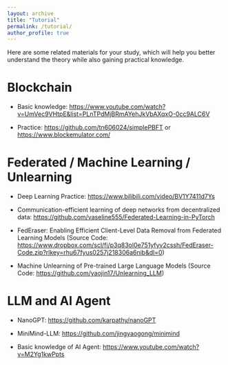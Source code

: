 ```yaml
---
layout: archive
title: "Tutorial"
permalink: /tutorial/
author_profile: true
---
```


Here are some related materials for your study, which will help you better understand the theory while also gaining practical knowledge.


Blockchain
======
- Basic knowledge: https://www.youtube.com/watch?v=UmVec9VHtpE&list=PLnTPdMjBRmAYehJkVbAXqxO-0cc9ALC6V

- Practice: https://github.com/tn606024/simplePBFT or https://www.blockemulator.com/

Federated / Machine Learning / Unlearning
======
- Deep Learning Practice: https://www.bilibili.com/video/BV1Y7411d7Ys

- Communication-efficient learning of deep networks from decentralized data: https://github.com/vaseline555/Federated-Learning-in-PyTorch

- FedEraser: Enabling Efficient Client-Level Data Removal from Federated Learning Models (Source Code: https://www.dropbox.com/scl/fi/p3q83ol0e751yfyv2cssh/FedEraser-Code.zip?rlkey=rhu67fyus0257j218306a6nib&dl=0)

- Machine Unlearning of Pre-trained Large Language Models (Source Code: https://github.com/yaojin17/Unlearning_LLM)

LLM and AI Agent
======
- NanoGPT: https://github.com/karpathy/nanoGPT

- MiniMind-LLM: https://github.com/jingyaogong/minimind

- Basic knowledge of AI Agent: https://www.youtube.com/watch?v=M2Yg1kwPpts